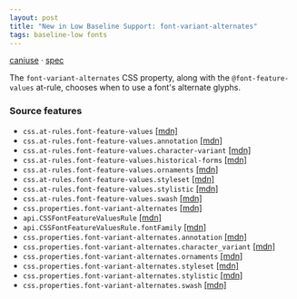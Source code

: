 ```yaml
---
layout: post
title: "New in Low Baseline Support: font-variant-alternates"
tags: baseline-low fonts
---
```


[caniuse](https://caniuse.com/?search=font-variant-alternates) · [spec](https://drafts.csswg.org/css-fonts-4/#font-variant-alternates-prop)

The `font-variant-alternates` CSS property, along with the `@font-feature-values` at-rule, chooses when to use a font's alternate glyphs.

### Source features

- ``css.at-rules.font-feature-values`` [[mdn]](https://https://developer.mozilla.org/en-US/search?q=css.at-rules.font-feature-values)
- ``css.at-rules.font-feature-values.annotation`` [[mdn]](https://https://developer.mozilla.org/en-US/search?q=css.at-rules.font-feature-values.annotation)
- ``css.at-rules.font-feature-values.character-variant`` [[mdn]](https://https://developer.mozilla.org/en-US/search?q=css.at-rules.font-feature-values.character-variant)
- ``css.at-rules.font-feature-values.historical-forms`` [[mdn]](https://https://developer.mozilla.org/en-US/search?q=css.at-rules.font-feature-values.historical-forms)
- ``css.at-rules.font-feature-values.ornaments`` [[mdn]](https://https://developer.mozilla.org/en-US/search?q=css.at-rules.font-feature-values.ornaments)
- ``css.at-rules.font-feature-values.styleset`` [[mdn]](https://https://developer.mozilla.org/en-US/search?q=css.at-rules.font-feature-values.styleset)
- ``css.at-rules.font-feature-values.stylistic`` [[mdn]](https://https://developer.mozilla.org/en-US/search?q=css.at-rules.font-feature-values.stylistic)
- ``css.at-rules.font-feature-values.swash`` [[mdn]](https://https://developer.mozilla.org/en-US/search?q=css.at-rules.font-feature-values.swash)
- ``css.properties.font-variant-alternates`` [[mdn]](https://https://developer.mozilla.org/en-US/search?q=css.properties.font-variant-alternates)
- ``api.CSSFontFeatureValuesRule`` [[mdn]](https://https://developer.mozilla.org/en-US/search?q=api.CSSFontFeatureValuesRule)
- ``api.CSSFontFeatureValuesRule.fontFamily`` [[mdn]](https://https://developer.mozilla.org/en-US/search?q=api.CSSFontFeatureValuesRule.fontFamily)
- ``css.properties.font-variant-alternates.annotation`` [[mdn]](https://https://developer.mozilla.org/en-US/search?q=css.properties.font-variant-alternates.annotation)
- ``css.properties.font-variant-alternates.character_variant`` [[mdn]](https://https://developer.mozilla.org/en-US/search?q=css.properties.font-variant-alternates.character_variant)
- ``css.properties.font-variant-alternates.ornaments`` [[mdn]](https://https://developer.mozilla.org/en-US/search?q=css.properties.font-variant-alternates.ornaments)
- ``css.properties.font-variant-alternates.styleset`` [[mdn]](https://https://developer.mozilla.org/en-US/search?q=css.properties.font-variant-alternates.styleset)
- ``css.properties.font-variant-alternates.stylistic`` [[mdn]](https://https://developer.mozilla.org/en-US/search?q=css.properties.font-variant-alternates.stylistic)
- ``css.properties.font-variant-alternates.swash`` [[mdn]](https://https://developer.mozilla.org/en-US/search?q=css.properties.font-variant-alternates.swash)
